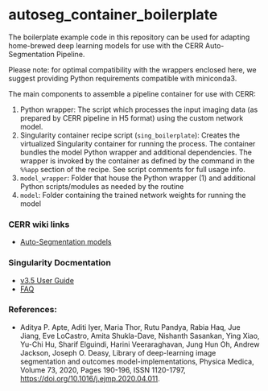 # autoseg_container_boilerplate

The boilerplate example code in this repository can be used for adapting home-brewed deep learning models for use with the CERR Auto-Segmentation Pipeline.

Please note: for optimal compatibility with the wrappers enclosed here, we suggest providing Python requirements compatible with miniconda3.

The main components to assemble a pipeline container for use with CERR:
  1. Python wrapper: The script which processes the input imaging data (as prepared by CERR pipeline in H5 format) using the custom network model. 
  2. Singularity container recipe script (`sing_boilerplate`): Creates the virtualized Singularity container for running the process. The container bundles the model Python wrapper and additional dependencies. The wrapper is invoked by the container as defined by the command in the `%%app` section of the recipe. See script comments for full usage info.
  3. `model_wrapper`: Folder that house the Python wrapper (1) and additional Python scripts/modules as needed by the routine
  4. `model`: Folder containing the trained network weights for running the model
  
### CERR wiki links
* [Auto-Segmentation models](https://github.com/cerr/CERR/wiki/Auto-Segmentation-models)
  
### Singularity Docmentation
* [v3.5 User Guide](https://sylabs.io/guides/3.5/user-guide/)
* [FAQ](https://sylabs.io/singularity/faq/)

### References: 
* Aditya P. Apte, Aditi Iyer, Maria Thor, Rutu Pandya, Rabia Haq, Jue Jiang, Eve LoCastro, Amita Shukla-Dave, Nishanth Sasankan, Ying Xiao, Yu-Chi Hu, Sharif Elguindi, Harini Veeraraghavan, Jung Hun Oh, Andrew Jackson, Joseph O. Deasy, Library of deep-learning image segmentation and outcomes model-implementations, Physica Medica, Volume 73, 2020, Pages 190-196, ISSN 1120-1797, https://doi.org/10.1016/j.ejmp.2020.04.011.
